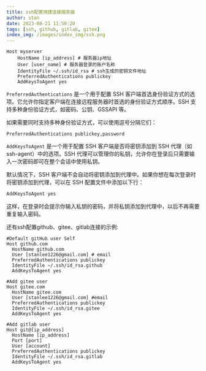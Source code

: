 ```yaml
---
title: ssh配置快捷连接服务器
author: stan
date: 2023-08-21 11:50:20
tags: [ssh, github, gitlab, gitee]
index_img: /images/index_img/ssh.png
---
```


```shell
Host myserver
    HostName [ip_address] # 服务器ip地址
    User [user_name] # 服务器登录的账户名称
    IdentityFile ~/.ssh/id_rsa # ssh生成的密钥文件地址
    PreferredAuthentications publickey
    AddKeysToAgent yes

```

`PreferredAuthentications` 是一个用于配置 SSH 客户端首选身份验证方式的选项。它允许你指定客户端在连接远程服务器时首选的身份验证方式顺序。SSH 支持多种身份验证方式，如密码、公钥、GSSAPI 等。

如果需要同时支持多种身份验证方式，可以使用逗号分隔它们：

```shell
PreferredAuthentications publickey,password
```

`AddKeysToAgent` 是一个用于配置 SSH 客户端是否将密钥添加到 SSH 代理（如 ssh-agent）中的选项。SSH 代理可以管理你的私钥，允许你在登录后只需要输入一次密码即可在整个会话中使用私钥。

默认情况下，SSH 客户端不会自动将密钥添加到代理中。如果你想在每次登录时将密钥添加到代理，可以在 SSH 配置文件中添加以下行：
```bash
AddKeysToAgent yes
```
这样，在登录时会提示你输入私钥的密码，并将私钥添加到代理中，以后不再需要重复输入密码。


还有ssh配置github、gitee、gitlab连接的示例:
```shell
#Default gitHub user Self
Host github.com
  HostName github.com
  User [stanlee1226@gmail.com] # email
  PreferredAuthentications publickey
  IdentityFile ~/.ssh/id_rsa.github
  AddKeysToAgent yes
```

```shell
#Add gitee user
Host gitee.com
  HostName gitee.com
  User [stanlee1226@gmail.com] #email
  PreferredAuthentications publickey
  IdentityFile ~/.ssh/id_rsa.gitee
  AddKeysToAgent yes
```

```shell
#Add gitlab user
Host git@[ip_address]
  HostName [ip_address]
  Port [port]
  User [account]
  PreferredAuthentications publickey
  IdentityFile ~/.ssh/id_rsa.gitlab
  AddKeysToAgent yes
```
